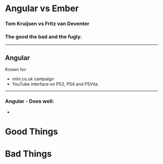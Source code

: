 # Angular vs Ember
### Tom Kruijsen vs Fritz van Deventer
### The good the bad and the fugly.

-----------------

## Angular
Known for: 
* mini.co.uk campaign
* YouTube interface on PS3, PS4 and PSVita

----------------

### Angular - Does well:
* 

# Good Things


# Bad Things
